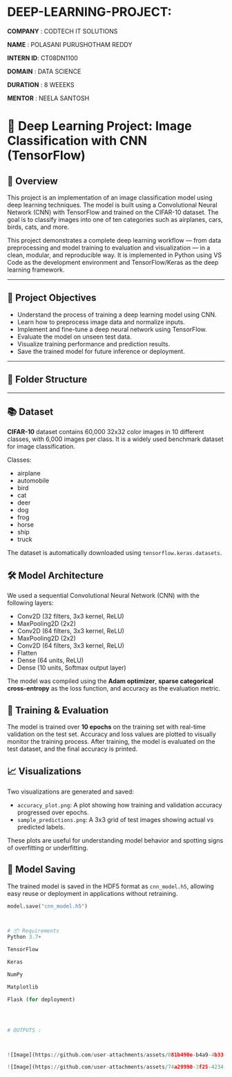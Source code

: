 # DEEP-LEARNING-PROJECT:

**COMPANY**  : CODTECH IT SOLUTIONS

**NAME**     : POLASANI PURUSHOTHAM REDDY

**INTERN ID**: CT08DN1100

**DOMAIN**   : DATA SCIENCE

**DURATION** : 8 WEEEKS

**MENTOR**   : NEELA SANTOSH


# 🧠 Deep Learning Project: Image Classification with CNN (TensorFlow)

## 📌 Overview

This project is an implementation of an image classification model using deep learning techniques. The model is built using a Convolutional Neural Network (CNN) with TensorFlow and trained on the CIFAR-10 dataset. The goal is to classify images into one of ten categories such as airplanes, cars, birds, cats, and more.

This project demonstrates a complete deep learning workflow — from data preprocessing and model training to evaluation and visualization — in a clean, modular, and reproducible way. It is implemented in Python using VS Code as the development environment and TensorFlow/Keras as the deep learning framework.

---

## 🎯 Project Objectives

- Understand the process of training a deep learning model using CNN.
- Learn how to preprocess image data and normalize inputs.
- Implement and fine-tune a deep neural network using TensorFlow.
- Evaluate the model on unseen test data.
- Visualize training performance and prediction results.
- Save the trained model for future inference or deployment.

---

## 📂 Folder Structure









---

## 📚 Dataset

 **CIFAR-10** dataset  contains 60,000 32x32 color images in 10 different classes, with 6,000 images per class. It is a widely used benchmark dataset for image classification.

Classes:
- airplane
- automobile
- bird
- cat
- deer
- dog
- frog
- horse
- ship
- truck

The dataset is automatically downloaded using `tensorflow.keras.datasets`.

## 🛠️ Model Architecture

We used a sequential Convolutional Neural Network (CNN) with the following layers:

- Conv2D (32 filters, 3x3 kernel, ReLU)
- MaxPooling2D (2x2)
- Conv2D (64 filters, 3x3 kernel, ReLU)
- MaxPooling2D (2x2)
- Conv2D (64 filters, 3x3 kernel, ReLU)
- Flatten
- Dense (64 units, ReLU)
- Dense (10 units, Softmax output layer)

The model was compiled using the **Adam optimizer**, **sparse categorical cross-entropy** as the loss function, and accuracy as the evaluation metric.

## 🧪 Training & Evaluation

The model is trained over **10 epochs** on the training set with real-time validation on the test set. Accuracy and loss values are plotted to visually monitor the training process. After training, the model is evaluated on the test dataset, and the final accuracy is printed.


## 📈 Visualizations

Two visualizations are generated and saved:
- `accuracy_plot.png`: A plot showing how training and validation accuracy progressed over epochs.
- `sample_predictions.png`: A 3x3 grid of test images showing actual vs predicted labels.

These plots are useful for understanding model behavior and spotting signs of overfitting or underfitting.



## 💾 Model Saving

The trained model is saved in the HDF5 format as `cnn_model.h5`, allowing easy reuse or deployment in applications without retraining.

```python
model.save("cnn_model.h5")



# 📦 Requirements
Python 3.7+

TensorFlow

Keras

NumPy

Matplotlib

Flask (for deployment)




# OUTPUTS :



![Image](https://github.com/user-attachments/assets/081b490e-b4a9-4b33-b7a8-070a1c088725)

![Image](https://github.com/user-attachments/assets/74a29990-3f25-4234-8c71-17ab849de91a)    ![Image](https://github.com/user-attachments/assets/aaac73e6-0bd2-4a35-a095-5740d275c89e)
